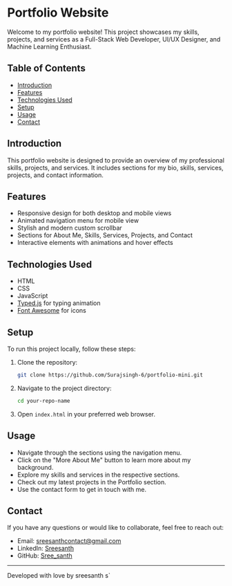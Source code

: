 # Portfolio Website

Welcome to my portfolio website! This project showcases my skills, projects, and services as a Full-Stack Web Developer, UI/UX Designer, and Machine Learning Enthusiast.

## Table of Contents

- [Introduction](#introduction)
- [Features](#features)
- [Technologies Used](#technologies-used)
- [Setup](#setup)
- [Usage](#usage)
- [Contact](#contact)

## Introduction

This portfolio website is designed to provide an overview of my professional skills, projects, and services. It includes sections for my bio, skills, services, projects, and contact information.

## Features

- Responsive design for both desktop and mobile views
- Animated navigation menu for mobile view
- Stylish and modern custom scrollbar
- Sections for About Me, Skills, Services, Projects, and Contact
- Interactive elements with animations and hover effects

## Technologies Used

- HTML
- CSS
- JavaScript
- [Typed.js](https://github.com/mattboldt/typed.js/) for typing animation
- [Font Awesome](https://fontawesome.com/) for icons

## Setup

To run this project locally, follow these steps:

1. Clone the repository:
    ```bash
    git clone https://github.com/Surajsingh-6/portfolio-mini.git
    ```
2. Navigate to the project directory:
    ```bash
    cd your-repo-name
    ```
3. Open `index.html` in your preferred web browser.

## Usage

- Navigate through the sections using the navigation menu.
- Click on the "More About Me" button to learn more about my background.
- Explore my skills and services in the respective sections.
- Check out my latest projects in the Portfolio section.
- Use the contact form to get in touch with me.

## Contact

If you have any questions or would like to collaborate, feel free to reach out:

- Email: [sreesanthcontact@gmail.com](mailto:sreesanthcontact@gmail.com)
- LinkedIn: [Sreesanth]([https://www.linkedin.com/in/suraj-singh-40b16a323](https://www.linkedin.com/in/sree-santh-s-51b001334/))
- GitHub: [Sree_santh]([https://github.com/Surajsingh-6](https://github.com/Sree-santh))

---

Developed with love by sreesanth s`
